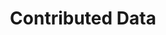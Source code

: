 ---
financial_year: 2015-16
slug: contributed-data
layout: contributed-data
years:
- [2015-16, /2015-16/contributed-data, active]
- [2016-17, /2016-17/contributed-data, link]
- [2017-18, /2017-18/contributed-data, link]
- [2018-19, /2018-19/contributed-data, link]
active: contributed-data
title: Contributed Data
nested: false
---